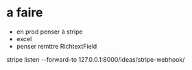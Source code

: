 # a faire

- en prod penser à stripe
- excel
- penser remttre RichtextField

stripe listen --forward-to 127.0.0.1:8000/ideas/stripe-webhook/
